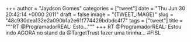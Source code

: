 
+++
author = "Jaydson Gomes"
categories = ["tweet"]
date = "Thu Jun 30 20:42:14 +0000 2011"
draft = false
image = "{TWEET_IMAGE}"
slug = "48c930dea132e2a090b1a2e61f774429bdbdc4f7"
tags = ["tweet"]
title = """RT @ProgramadorREAL: Esto..."""
+++
RT @ProgramadorREAL: Estou indo AGORA no stand da @TargetTrust fazer uma tirinha... #FISL
